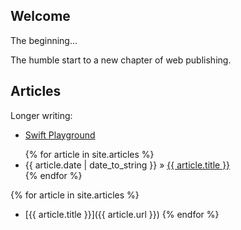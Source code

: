 ## Welcome

The beginning...

The humble start to a new chapter of web publishing.

## Articles

Longer writing:

* [Swift Playground](./articles/SwiftPlayground.md)

<ul>
  {% for article in site.articles %}
    <li><span>{{ article.date | date_to_string }}</span> » <a href="{{ article.url }}" title="{{ article.title }}">{{ article.title }}</a></li>
  {% endfor %}
</ul>

{% for article in site.articles %}
* [{{ article.title }}]({{ article.url }})
{% endfor %}
